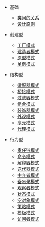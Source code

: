 * 基础

    * [类间的关系](ClassReleation.md)
    * [设计原则](DesignPrinciples)

* 创建型

    * [工厂模式](FactoryPattern.md)
    * [建造者模式](BuilderPattern.md)
    * [原型模式](PrototypePattern.md)
    * [单例模式](SingletonPattern.md)

* 结构型

    * [适配器模式](AdapterPattern.md)
    * [桥接模式](BridgePattern.md)
    * [过滤器模式](FilterCriteriaPattern.md)
    * [组合模式](CompositePattern.md)
    * [装饰器模式](DecoratorPattern.md)
    * [外观模式](FacadePattern.md)
    * [享元模式](FlyweightPattern.md)
    * [代理模式](ProxyPattern.md)

* 行为型

    * [责任链模式](ChainOfResponsibilityPattern.md)
    * [命令模式](CommandPattern.md)
    * [解释器模式](InterpreterPattern.md)
    * [迭代器模式](IteratorPattern.md)
    * [中介者模式](MediatorPattern.md)
    * [备忘录模式](MementoPattern.md)
    * [观察者模式](ObserverPattern.md)
    * [状态模式](StatePattern.md)
    * [空对象模式](NullObjectPattern.md)
    * [策略模式](StrategyPattern.md)
    * [模板模式](TemplatePattern.md)
    * [访问者模式](VisitorPattern.md)


